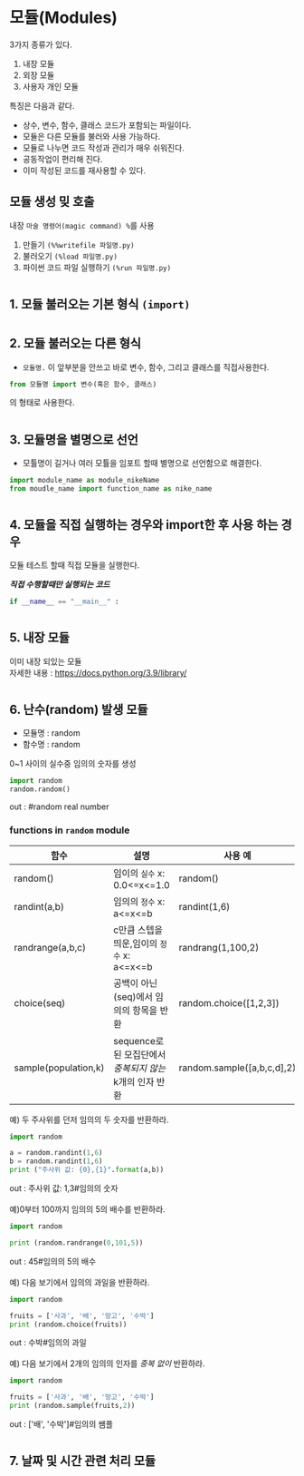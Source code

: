 # 모듈(Modules)
3가지 종류가 있다.
1. 내장 모듈
2. 외장 모듈
3. 사용자 개인 모듈

특징은 다음과 같다.
+ 상수, 변수, 함수, 클래스 코드가 포함되는 파일이다.
+ 모듈은 다른 모듈를 불러와 사용 가능하다.
+ 모듈로 나누면 코드 작성과 관리가 매우 쉬워진다.
+ 공동작업이 편리해 진다.
+ 이미 작성된 코드를 재사용할 수 있다.
## 모듈 생성 밎 호출
내장 `마술 명령어(magic command) %`를 사용
1. 만들기 `(%%writefile 파일명.py)`
2. 불러오기 `(%load 파일명.py)`
3. 파이썬 코드 파일 실행하기 `(%run 파일명.py)`
#
## 1. 모듈 불러오는 기본 형식 `(import)`
#
## 2. 모듈 불러오는 다른 형식
+ `모듈명.` 이 앞부분을 안쓰고 바로 변수, 함수, 그리고 클래스를 직접사용한다.

```python
from 모듈명 import 변수(혹은 함수, 클래스)
```
의 형태로 사용한다.
#
## 3. 모듈명을 별명으로 선언
+ 모튤명이 길거나 여러 모튤을 임포트 할때 별명으로 선언함으로 해결한다.
```python
import module_name as module_nikeName
from moudle_name import function_name as nike_name
```
#
## 4. 모듈을 직접 실행하는 경우와 import한 후 사용 하는 경우
모듈 테스트 할때 직접 모듈을 실행한다.

___직접 수행할때만 실행되는 코드___
```python
if __name__ == "__main__" :
```

#
## 5. 내장 모듈
이미 내장 되있는 모듈\
자세한 내용 : 
https://docs.python.org/3.9/library/
#
## 6. 난수(random) 발생 모듈
+ 모듈명 : random
+ 함수명 : random

0~1 사이의 실수중 임의의 숫자를 생성
```python
import random
random.random()
```
out : #random real number

### functions in `random` module
|함수|설명|사용 예|
|-----|-----|------|
|random()|임이의 `실수` x: 0.0<=x<=1.0|random()|
|randint(a,b)|임의의 `정수` x: a<=x<=b|randint(1,6)|
|randrange(a,b,c)|c만큼 스텝을 띄운,임이의 `정수` x: a<=x<=b|randrang(1,100,2)
|choice(seq)|공백이 아닌 (seq)에서 임의의 항목을 반환|random.choice([1,2,3])
|sample(population,k)|sequence로 된 모집단에서 _중복되지 않는_ k개의 인자 반환|random.sample([a,b,c,d],2)|

예) 두 주사위를 던저 임의의 두 숫자를 반환하라.
```python
import random

a = random.randint(1,6)
b = random.randint(1,6)
print ("주사위 값: {0},{1}".format(a,b))
```
out : 주사위 값: 1,3#임의의 숫자
<br><br>
예)0부터 100까지 임의의 5의 배수를 반환하라.
```python
import random

print (random.randrange(0,101,5))
```
out : 45#임의의 5의 배수
<br><br>
예) 다음 보기에서 임의의 과일을 반환하라.
```python
import random

fruits = ['사과', '배', '망고', '수박']
print (random.choice(fruits))
```
out : 수박#임의의 과일
<br><br>
예) 다음 보기에서 2개의 임의의 인자를 _중복 없이_ 반환하라.
```python
import random

fruits = ['사과', '배', '망고', '수박']
print (random.sample(fruits,2))
```
out : ['배', '수박']#임의의 쌤플
#
## 7. 날짜 및 시간 관련 처리 모듈